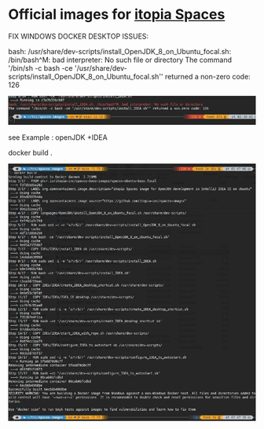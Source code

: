# Official images for [itopia Spaces](https://itopiaspaces.com)

FIX WINDOWS DOCKER DESKTOP ISSUES:

bash: /usr/share/dev-scripts/install_OpenJDK_8_on_Ubuntu_focal.sh: /bin/bash^M: bad interpreter: No such file or directory
The command '/bin/sh -c bash -ce '/usr/share/dev-scripts/install_OpenJDK_8_on_Ubuntu_focal.sh'' returned a non-zero code: 126

![alt text](zdoudou.JPG)

see Example : openJDK +IDEA

docker build . 

![alt text](bibi.JPG)
